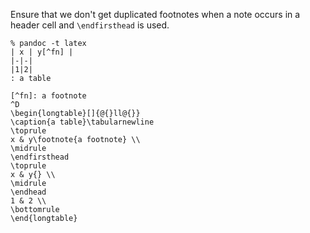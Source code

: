 Ensure that we don't get duplicated footnotes when
a note occurs in a header cell and `\endfirsthead`
is used.

```
% pandoc -t latex
| x | y[^fn] |
|-|-|
|1|2|
: a table

[^fn]: a footnote
^D
\begin{longtable}[]{@{}ll@{}}
\caption{a table}\tabularnewline
\toprule
x & y\footnote{a footnote} \\
\midrule
\endfirsthead
\toprule
x & y{} \\
\midrule
\endhead
1 & 2 \\
\bottomrule
\end{longtable}
```
